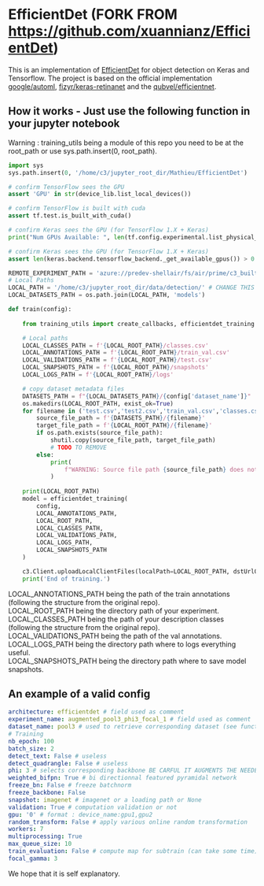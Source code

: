 # EfficientDet (FORK FROM https://github.com/xuannianz/EfficientDet)
This is an implementation of [EfficientDet](https://arxiv.org/pdf/1911.09070.pdf) for object detection on Keras and Tensorflow. 
The project is based on the official implementation [google/automl](https://github.com/google/automl), [fizyr/keras-retinanet](https://github.com/fizyr/keras-retinanet)
and the [qubvel/efficientnet](https://github.com/qubvel/efficientnet). 

## How it works - Just use the following function in your jupyter notebook
Warning : training_utils being a module of this repo you need to be at the root_path or use sys.path.insert(0, root_path).  

```python  
import sys
sys.path.insert(0, '/home/c3/jupyter_root_dir/Mathieu/EfficientDet')

# confirm TensorFlow sees the GPU
assert 'GPU' in str(device_lib.list_local_devices())

# confirm TensorFlow is built with cuda
assert tf.test.is_built_with_cuda()

# confirm Keras sees the GPU (for TensorFlow 1.X + Keras)
print("Num GPUs Available: ", len(tf.config.experimental.list_physical_devices('XLA_GPU')))

# confirm Keras sees the GPU (for TensorFlow 1.X + Keras)
assert len(keras.backend.tensorflow_backend._get_available_gpus()) > 0

REMOTE_EXPERIMENT_PATH = 'azure://predev-shellair/fs/air/prime/c3_built_datasets/results/test_backup' # CHANGE THIS ACCORDINGLY
# Local Paths
LOCAL_PATH = '/home/c3/jupyter_root_dir/data/detection/' # CHANGE THIS ACCORDINGLY
LOCAL_DATASETS_PATH = os.path.join(LOCAL_PATH, 'models')

def train(config):
    
    from training_utils import create_callbacks, efficientdet_training

    # Local paths
    LOCAL_CLASSES_PATH = f'{LOCAL_ROOT_PATH}/classes.csv'
    LOCAL_ANNOTATIONS_PATH = f'{LOCAL_ROOT_PATH}/train_val.csv'
    LOCAL_VALIDATIONS_PATH = f'{LOCAL_ROOT_PATH}/test.csv'
    LOCAL_SNAPSHOTS_PATH = f'{LOCAL_ROOT_PATH}/snapshots'
    LOCAL_LOGS_PATH = f'{LOCAL_ROOT_PATH}/logs'

    # copy dataset metadata files
    DATASETS_PATH = f"{LOCAL_DATASETS_PATH}/{config['dataset_name']}"
    os.makedirs(LOCAL_ROOT_PATH, exist_ok=True)
    for filename in ('test.csv','test2.csv','train_val.csv','classes.csv','classes_count.csv'):
        source_file_path = f'{DATASETS_PATH}/{filename}'
        target_file_path = f'{LOCAL_ROOT_PATH}/{filename}'    
        if os.path.exists(source_file_path):
            shutil.copy(source_file_path, target_file_path)
            # TODO TO REMOVE
        else:
            print(
                f"WARNING: Source file path {source_file_path} does not exist!"
            )
            
    print(LOCAL_ROOT_PATH)
    model = efficientdet_training(
        config,
        LOCAL_ANNOTATIONS_PATH,
        LOCAL_ROOT_PATH,
        LOCAL_CLASSES_PATH,
        LOCAL_VALIDATIONS_PATH,
        LOCAL_LOGS_PATH,
        LOCAL_SNAPSHOTS_PATH
    )

    c3.Client.uploadLocalClientFiles(localPath=LOCAL_ROOT_PATH, dstUrlOrEncodedPath=REMOTE_EXPERIMENT_PATH)
    print('End of training.')
```     
      
LOCAL_ANNOTATIONS_PATH being the path of the train annotations (following the structure from the original repo).   
LOCAL_ROOT_PATH being the directory path of your experiment.   
LOCAL_CLASSES_PATH being the path of your description classes (following the structure from the original repo).   
LOCAL_VALIDATIONS_PATH being the path of the val annotations.   
LOCAL_LOGS_PATH being the directory path where to logs everything useful.   
LOCAL_SNAPSHOTS_PATH being the directory path where to save model snapshots.   

## An example of a valid config
```YAML
architecture: efficientdet # field used as comment
experiment_name: augmented_pool3_phi3_focal_1 # field used as comment
dataset_name: pool3 # used to retrieve corresponding dataset (see function above)
# Training
nb_epoch: 100
batch_size: 2
detect_text: False # useless
detect_quadrangle: False # useless
phi: 3 # selects corresponding backbone BE CARFUL IT AUGMENTS THE NEEDED RAM
weighted_bifpn: True # bi directionnal featured pyramidal network
freeze_bn: False # freeze batchnorm
freeze_backbone: False
snapshot: imagenet # imagenet or a loading path or None
validation: True # computation validation or not
gpu: '0' # format : device_name:gpu1,gpu2
random_transform: False # apply various online random transformation
workers: 7
multiprocessing: True
max_queue_size: 10
train_evaluation: False # compute map for subtrain (can take some time).
focal_gamma: 3
```
We hope that it is self explanatory.
